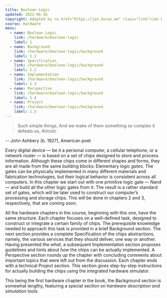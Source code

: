 ```yaml
---
title: Boolean Logic
updated: 2022-06-26
copyright: Adapted by <a href="https://jan.duras.me" class="link">Jan Duras</a> from <a href="https://www.nand2tetris.org/license" class="link">Nand to Tetris</a> by Shimon Schocken and Noam Nisan. <a href="https://creativecommons.org/licenses/by-nc-sa/3.0/" class="link">CC BY-NC-SA 3.0</a>
course: Hardware
menu:
  - name: Boolean Logic
    link: /hardware/boolean-logic
    label: 1
  - name: Background
    link: /hardware/boolean-logic/background
    label: 1.1
  - name: Specification
    link: /hardware/boolean-logic/background
    label: 1.2
  - name: Implementation
    link: /hardware/boolean-logic/background
    label: 1.3
  - name: Perspective
    link: /hardware/boolean-logic/background
    label: 1.4
  - name: Project
    link: /hardware/boolean-logic/background
    label: 1.5
---
```


> Such simple things, And we make of them something so complex it defeats us, Almost.

-- John Ashbery (b. 1927), American poet

Every digital device — be it a personal computer, a cellular telephone, or a network router — is based on a set of chips designed to store and process information. Although these chips come in different shapes and forms, they are all made from the same building blocks: Elementary _logic gates_. The gates can be physically implemented in many different materials and fabrication technologies, but their logical behavior is consistent across all computers. In this chapter we start out with one primitive logic gate — Nand — and build all the other logic gates from it. The result is a rather standard set of gates, which will be later used to construct our computer’s processing and storage chips. This will be done in chapters 2 and 3, respectively, that are coming soon.

All the hardware chapters in the course, beginning with this one, have the same structure. Each chapter focuses on a well-defined task, designed to construct or integrate a certain family of chips. The prerequisite knowledge needed to approach this task is provided in a brief Background section. The next section provides a complete Specification of the chips abstractions, namely, the various services that they should deliver, one way or another. Having presented the _what_, a subsequent Implementation section proposes guidelines and hints about _how_ the chips can be actually implemented. A Perspective section rounds up the chapter with concluding comments about important topics that were left out from the discussion. Each chapter ends with a technical Project section. This section gives step-by-step instructions for actually building the chips using the integrated hardware simulator.

This being the first hardware chapter in the book, the Background section is somewhat lengthy, featuring a special section on _hardware description and simulation tools_.
